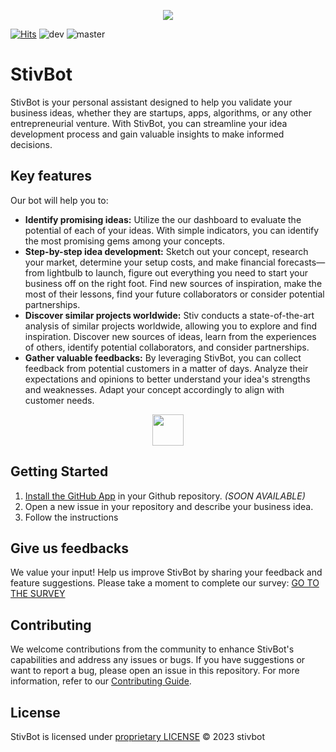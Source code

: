 <p align="center">
  <a href="https://stivbot.com"><img src="https://avatars.githubusercontent.com/u/137118346?s=200"></a>
</p>

[![Hits](https://hits.seeyoufarm.com/api/count/incr/badge.svg?url=https%3A%2F%2Fgithub.com%2FLucBerge%2Fstiv&count_bg=%2379C83D&title_bg=%23555555&icon=&icon_color=%23E7E7E7&title=hits&edge_flat=false)](https://hits.seeyoufarm.com)
![dev](https://img.shields.io/github/actions/workflow/status/stivbot/stivbot/deploy-dev.yml?label=deploy-dev)
![master](https://img.shields.io/github/actions/workflow/status/stivbot/stivbot/deploy-master.yml?label=deploy-master)

# StivBot 

StivBot is your personal assistant designed to help you validate your business ideas, whether they are startups, apps, algorithms, or any other entrepreneurial venture. With StivBot, you can streamline your idea development process and gain valuable insights to make informed decisions.

## Key features

Our bot will help you to:
- **Identify promising ideas:** Utilize the our dashboard to evaluate the potential of each of your ideas. With simple indicators, you can identify the most promising gems among your concepts.
- **Step-by-step idea development:** Sketch out your concept, research your market, determine your setup costs, and make financial forecasts—from lightbulb to launch, figure out everything you need to start your business off on the right foot. Find new sources of inspiration, make the most of their lessons, find your future collaborators or consider potential partnerships.
- **Discover similar projects worldwide:** Stiv conducts a state-of-the-art analysis of similar projects worldwide, allowing you to explore and find inspiration. Discover new sources of ideas, learn from the experiences of others, identify potential collaborators, and consider partnerships.
- **Gather valuable feedbacks:** By leveraging StivBot, you can collect feedback from potential customers in a matter of days. Analyze their expectations and opinions to better understand your idea's strengths and weaknesses. Adapt your concept accordingly to align with customer needs.

<p align="center">
  <a href="https://github.com/stivbot/sandbox"><img src="https://img.shields.io/badge/Test%20in%20the%20Sandbox-18627d?style=flat-square" height="50" /></a>
</p>

## Getting Started

1. [Install the GitHub App](https://github.com/marketplace/stivbot) in your Github repository. _(SOON AVAILABLE)_
2. Open a new issue in your repository and describe your business idea.
3. Follow the instructions

## Give us feedbacks

We value your input! Help us improve StivBot by sharing your feedback and feature suggestions. Please take a moment to complete our survey: [GO TO THE SURVEY](https://docs.google.com/forms/d/e/1FAIpQLSdnBZ3ewBQNmbdx8TiMUsXl6A0qVDOPLcWKZ46i5CCLdz4Y3A/viewform)

## Contributing

We welcome contributions from the community to enhance StivBot's capabilities and address any issues or bugs. If you have suggestions or want to report a bug, please open an issue in this repository. For more information, refer to our [Contributing Guide](CONTRIBUTING.md).

## License

StivBot is licensed under [proprietary LICENSE](LICENSE) © 2023 stivbot
